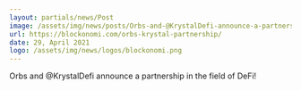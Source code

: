 ```yaml
---
layout: partials/news/Post
image: /assets/img/news/posts/Orbs-and-@KrystalDefi-announce-a-partnership-in-the-field-of-DeFi-blockonomi.jpeg
url: https://blockonomi.com/orbs-krystal-partnership/
date: 29, April 2021
logo: /assets/img/news/logos/blockonomi.png
---
```


Orbs and @KrystalDefi announce a partnership in the field of DeFi!